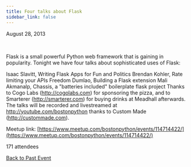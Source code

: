 ```yaml
---
title: Four talks about Flask
sidebar_link: false
---
```


August 28, 2013


   

Flask is a small powerful Python web framework that is gaining in popularity. Tonight we have four talks about sophisticated uses of Flask:

Isaac Slavitt, Writing Flask Apps for Fun and Politics Brendan Kohler, Rate limiting your APIs Freedom Dumlao, Building a Flask extension Mali Akmanalp, Chassis, a "batteries included" boilerplate flask project Thanks to Cogo Labs (http://cogolabs.com) for sponsoring the pizza, and to Smarterer (http://smarterer.com) for buying drinks at Meadhall afterwards. The talks will be recorded and livestreamed at http://youtube.com/bostonpython thanks to Custom Made (http://custommade.com).


Meetup link: [https://www.meetup.com/bostonpython/events/114714422/](https://www.meetup.com/bostonpython/events/114714422/)

171 attendees

[Back to Past Event](past-events.md)